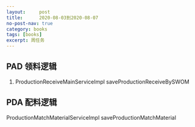 ```yaml
---
layout:     post
title:      2020-08-03到2020-08-07
no-post-nav: true
category: books
tags: [books]
excerpt: 周任务
---
```




## PAD 领料逻辑

1. ProductionReceiveMainServiceImpl     saveProductionReceiveBySWOM


## PDA 配料逻辑

ProductionMatchMaterialServiceImpl   saveProductionMatchMaterial

